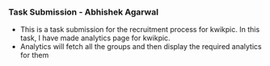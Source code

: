 ### Task Submission - Abhishek Agarwal

- This is a task submission for the recruitment process for kwikpic. In this task, I have made analytics page for kwikpic.
- Analytics will fetch all the groups and then display the required analytics for them